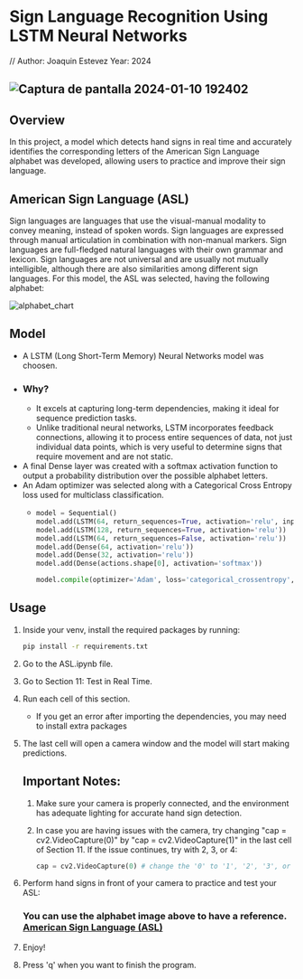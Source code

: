 # Sign Language Recognition Using LSTM Neural Networks 
// Author: Joaquin Estevez Year: 2024

## ![Captura de pantalla 2024-01-10 192402](https://github.com/JOAQUINESTEVEZ/Sign_Language_Recognition/assets/105304562/665c144f-eb14-411a-b2c3-fe2248709740)




## Overview

In this project, a model which detects hand signs in real time and accurately identifies the corresponding letters of the American Sign Language alphabet was developed, allowing users to practice and improve their sign language. 

## American Sign Language (ASL)

Sign languages are languages that use the visual-manual modality to convey meaning, instead of spoken words. Sign languages are expressed through manual articulation in combination with non-manual markers. Sign languages are full-fledged natural languages with their own grammar and lexicon. Sign languages are not universal and are usually not mutually intelligible, although there are also similarities among different sign languages. For this model, the ASL was selected, having the following alphabet:
  
  ![alphabet_chart](https://github.com/JOAQUINESTEVEZ/Sign_Language_Recognition/assets/105304562/bd7b7974-d4b8-4742-aa26-7a0e31f5349e)

## Model
- A LSTM (Long Short-Term Memory) Neural Networks model was choosen.
- ### Why?
  - It excels at capturing long-term dependencies, making it ideal for sequence prediction tasks.
  - Unlike traditional neural networks, LSTM incorporates feedback connections, allowing it to process entire sequences of data, not just individual data points, which is very useful to determine signs that require movement and are not static.
- A final Dense layer was created with a softmax activation function to output a probability distribution over the possible alphabet letters.
- An Adam optimizer was selected along with a Categorical Cross Entropy loss used for multiclass classification.
    - ```python
      model = Sequential()
      model.add(LSTM(64, return_sequences=True, activation='relu', input_shape=(30,126)))
      model.add(LSTM(128, return_sequences=True, activation='relu'))
      model.add(LSTM(64, return_sequences=False, activation='relu'))
      model.add(Dense(64, activation='relu'))
      model.add(Dense(32, activation='relu'))
      model.add(Dense(actions.shape[0], activation='softmax'))
      ```
      ```python
      model.compile(optimizer='Adam', loss='categorical_crossentropy', metrics=['categorical_accuracy'])
      ```

## Usage

1. Inside your venv, install the required packages by running:
   ```bash
   pip install -r requirements.txt
   ```
2. Go to the ASL.ipynb file.
   
3. Go to Section 11: Test in Real Time.

4. Run each cell of this section.
    - If you get an error after importing the dependencies, you may need to install extra packages
  
5. The last cell will open a camera window and the model will start making predictions.

    ## Important Notes:
  
      1. Make sure your camera is properly connected, and the environment has adequate lighting for accurate hand sign detection.
      2. In case you are having issues with the camera, try changing "cap = cv2.VideoCapture(0)" by "cap = cv2.VideoCapture(1)" in the last cell of Section 11. If the issue continues, try with 2, 3, or 4:
  
          ```python
          cap = cv2.VideoCapture(0) # change the '0' to '1', '2', '3', or '4' depending on your set up
          ```

6. Perform hand signs in front of your camera to practice and test your ASL:

      ### You can use the alphabet image above to have a reference. [American Sign Language (ASL)](#american-sign-language-(asl))

7. Enjoy!

8. Press 'q' when you want to finish the program.
